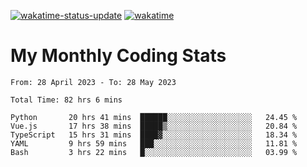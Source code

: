 [![wakatime-status-update](https://github.com/noopurphalak/noopurphalak/workflows/wakatime-status-update/badge.svg)](https://github.com/noopurphalak/noopurphalak/actions/workflows/main.yml)
[![wakatime](https://wakatime.com/badge/user/80ace140-ef40-4fdd-b8ed-f3be3d2e1aea.svg)](https://wakatime.com/@80ace140-ef40-4fdd-b8ed-f3be3d2e1aea)

# My Monthly Coding Stats

<!--START_SECTION:waka-->

```text
From: 28 April 2023 - To: 28 May 2023

Total Time: 82 hrs 6 mins

Python       20 hrs 41 mins  ██████░░░░░░░░░░░░░░░░░░░   24.45 %
Vue.js       17 hrs 38 mins  █████▒░░░░░░░░░░░░░░░░░░░   20.84 %
TypeScript   15 hrs 31 mins  ████▓░░░░░░░░░░░░░░░░░░░░   18.34 %
YAML         9 hrs 59 mins   ███░░░░░░░░░░░░░░░░░░░░░░   11.81 %
Bash         3 hrs 22 mins   █░░░░░░░░░░░░░░░░░░░░░░░░   03.99 %
```

<!--END_SECTION:waka-->
